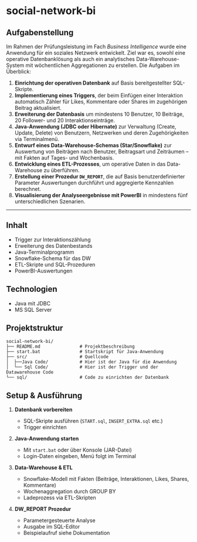 # social-network-bi

## Aufgabenstellung

Im Rahmen der Prüfungsleistung im Fach *Business Intelligence* wurde eine Anwendung für ein soziales Netzwerk entwickelt. Ziel war es, sowohl eine operative Datenbanklösung als auch ein analytisches Data-Warehouse-System mit wöchentlichen Aggregationen zu erstellen. Die Aufgaben im Überblick:

1. **Einrichtung der operativen Datenbank** auf Basis bereitgestellter SQL-Skripte.
2. **Implementierung eines Triggers**, der beim Einfügen einer Interaktion automatisch Zähler für Likes, Kommentare oder Shares im zugehörigen Beitrag aktualisiert.
3. **Erweiterung der Datenbasis** um mindestens 10 Benutzer, 10 Beiträge, 20 Follower- und 20 Interaktionseinträge.
4. **Java-Anwendung (JDBC oder Hibernate)** zur Verwaltung (Create, Update, Delete) von Benutzern, Netzwerken und deren Zugehörigkeiten via Terminalmenü.
5. **Entwurf eines Data-Warehouse-Schemas (Star/Snowflake)** zur Auswertung von Beiträgen nach Benutzer, Beitragsart und Zeiträumen – mit Fakten auf Tages- und Wochenbasis.
6. **Entwicklung eines ETL-Prozesses**, um operative Daten in das Data-Warehouse zu überführen.
7. **Erstellung einer Prozedur `DW_REPORT`**, die auf Basis benutzerdefinierter Parameter Auswertungen durchführt und aggregierte Kennzahlen berechnet.
8. **Visualisierung der Analyseergebnisse mit PowerBI** in mindestens fünf unterschiedlichen Szenarien.

---

## Inhalt

- Trigger zur Interaktionszählung
- Erweiterung des Datenbestands
- Java-Terminalprogramm
- Snowflake-Schema für das DW
- ETL-Skripte und SQL-Prozeduren
- PowerBI-Auswertungen

## Technologien

- Java mit JDBC
- MS SQL Server

## Projektstruktur

```plaintext
social-network-bi/
├── README.md               # Projektbeschreibung
├── start.bat               # Startskript für Java-Anwendung
├── src/                    # Quellcode
│  ├──Java Code/            # Hier ist der Java für die Anwendung
│  └── Sql Code/            # Hier ist der Trigger und der Datawarehouse Code
└── sql/                    # Code zu einrichten der Datenbank
```
## Setup & Ausführung

1. **Datenbank vorbereiten**
   - SQL-Skripte ausführen (`START.sql`, `INSERT_EXTRA.sql` etc.)
   - Trigger einrichten

2. **Java-Anwendung starten**
   - Mit `start.bat` oder über Konsole (JAR-Datei)
   - Login-Daten eingeben, Menü folgt im Terminal

3. **Data-Warehouse & ETL**
   - Snowflake-Modell mit Fakten (Beiträge, Interaktionen, Likes, Shares, Kommentare)
   - Wochenaggregation durch GROUP BY
   - Ladeprozess via ETL-Skripten

4. **DW_REPORT Prozedur**
   - Parametergesteuerte Analyse
   - Ausgabe im SQL-Editor
   - Beispielaufruf siehe Dokumentation